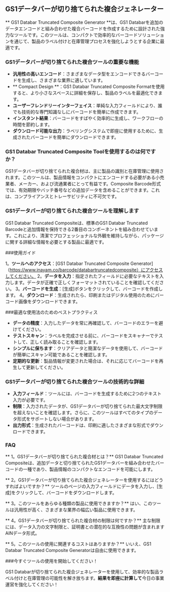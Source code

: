 ## GS1データバーが切り捨てられた複合ジェネレーター

** GS1 Databar Truncated Composite Generator **は、GS1 Databarを追加のデータエンコードと組み合わせた複合バーコードを作成するために設計された強力なツールです。このツールは、コンパクトで効率的なバーコードソリューションを通じて、製品のラベル付けと在庫管理プロセスを強化しようとする企業に最適です。

### GS1データバーが切り捨てられた複合ツールの重要な機能

-  **汎用性の高いエンコード**：さまざまなデータ型をエンコードできるバーコードを生成し、さまざまな業界に適しています。
-  ** Compact Design **：GS1 Databar Truncated Composite Formatを使用すると、より小さなスペースに詳細を保存し、製品のラベルを最適化できます。
-  **ユーザーフレンドリーインターフェイス**：単純な入力フィールドにより、誰でも技術的な専門知識なしにバーコードを簡単に作成できます。
-  **インスタント結果**：バーコードをすばやく効率的に生成し、ワークフローの時間を節約します。
-  **ダウンロード可能な出力**：ラベリングシステムで即座に使用するために、生成されたバーコードを簡単にダウンロードできます。

### GS1 Databar Truncated Composite Toolを使用するのは何ですか？

GS1データバーが切り捨てられた複合材は、主に製品の識別と在庫管理に使用されます。このツールは、製品情報をコンパクトにエンコードする必要がある小売業者、メーカー、および流通業者にとって有益です。Composite Barcode形式では、有効期限やバッチ番号などの追加データを含めることができます。これは、コンプライアンスとトレーサビリティに不可欠です。

### GS1データバーが切り捨てられた複合ツールを理解します

GS1 Databar Truncated Compositeは、標準のGS1 Databar Truncated Barcodeと追加情報を保持できる2番目のコンポーネントを組み合わせています。これにより、清潔でプロフェッショナルな外観を維持しながら、パッケージに関する詳細な情報を必要とする製品に最適です。

###使用ガイド

1。**ツールへのアクセス**：[GS1 Databar Truncated Composite Generator]（https://www.inayam.co/barcode/databartruncatedcomposite）にアクセスしてください。
2。**データを入力**：指定されたフィールドに必要なテキストを入力します。データが正確で正しくフォーマットされていることを確認してください。
3。**バーコードを生成**：[生成]ボタンをクリックして、バーコードを作成します。
4。**ダウンロード**：生成されたら、印刷またはデジタル使用のためにバーコード画像をダウンロードできます。

###最適な使用法のためのベストプラクティス

-  **データの精度**：入力したデータを常に再確認して、バーコードのエラーを避けてください。
-  **テストスキャン**：ラベルを完成させる前に、バーコードをスキャナーでテストして、正しく読み取ることを確認します。
-  **シンプルに保ちます**：クリアデータと簡潔なデータを使用して、バーコードが簡単にスキャン可能であることを確認します。
-  **定期的な更新**：製品情報が変更された場合は、それに応じてバーコードを再生して更新してください。

### GS1データバーが切り捨てられた複合ツールの技術的な詳細

-  **入力フィールド**：ツールには、バーコードを生成するために2つのテキスト入力が必要です。
-  **制限**：入力されたデータが、GS1データバーが切り捨てられた最大文字制限を超えないことを確認します。さらに、このツールはすべてのタイプのデータ形式をサポートしない場合があります。
-  **出力形式**：生成されたバーコードは、印刷に適したさまざまな形式でダウンロードできます。

### FAQ

** 1。GS1データバーが切り捨てられた複合材とは？**
GS1 Databar Truncated Compositeは、追加データと切り捨てられたGS1データバーを組み合わせたバーコードの一種であり、製品情報のコンパクトなエンコードを可能にします。

** 2。GS1データバーが切り捨てられた複合ジェネレーターを使用するにはどうすればよいですか？**
ツールのページの入力フィールドにデータを入力し、[生成]をクリックして、バーコードをダウンロードします。

** 3。このツールをあらゆる種類の製品に使用できますか？**
はい、このツールは汎用性が高く、さまざまな業界の幅広い製品に使用できます。

** 4。GS1データバーが切り捨てられた複合材の制限は何ですか？**
主な制限には、データ入力の文字制限と、証明書との潜在的な互換性の問題が含まれます AINデータ形式。

** 5。このツールの使用に関連するコストはありますか？**
いいえ、GS1 Databar Truncated Composite Generatorは自由に使用できます。

###今すぐツールの使用を開始してください！

GS1 Databarが切り捨てられた複合ジェネレーターを使用して、効率的な製品ラベル付けと在庫管理の可能性を解き放ちます。**結果を即座に計算して**今日の事業運営を強化してください！